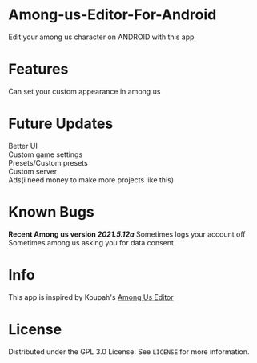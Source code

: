 


# Among-us-Editor-For-Android
Edit your among us character on ANDROID with this app
# Features
Can set your custom appearance in among us
# Future Updates
Better UI<br>
Custom game settings<br>
Presets/Custom presets<br>
Custom server<br>
Ads(i need money to make more projects like this)
# Known Bugs
<b>Recent Among us version <i>2021.5.12a</i></b>
<l>
 Sometimes logs your account off
 Sometimes among us asking you for data consent
</l>
# Info
This app is inspired by Koupah's [Among Us Editor](https://github.com/Koupah/Among-Us-Editor)
# License
Distributed under the GPL 3.0 License. See `LICENSE` for more information.  
